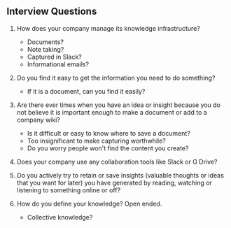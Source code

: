 ## Interview Questions

1. How does your company manage its knowledge infrastructure?

    * Documents?
    * Note taking?
    * Captured in Slack?
    * Informational emails?

2. Do you find it easy to get the information you need to do something?

    * If it is a document, can you find it easily?

3. Are there ever times when you have an idea or insight because you do not believe it is important enough to make a document or add to a company wiki?

    * Is it difficult or easy to know where to save a document?
    * Too insignificant to make capturing worthwhile?
    * Do you worry people won't find the content you create?

4. Does your company use any collaboration tools like Slack or G Drive?

5. Do you actively try to retain or save insights (valuable thoughts or ideas that you want for later) you have generated by reading, watching or listening to something online or off?

6. How do you define your knowledge? Open ended.

    * Collective knowledge?
